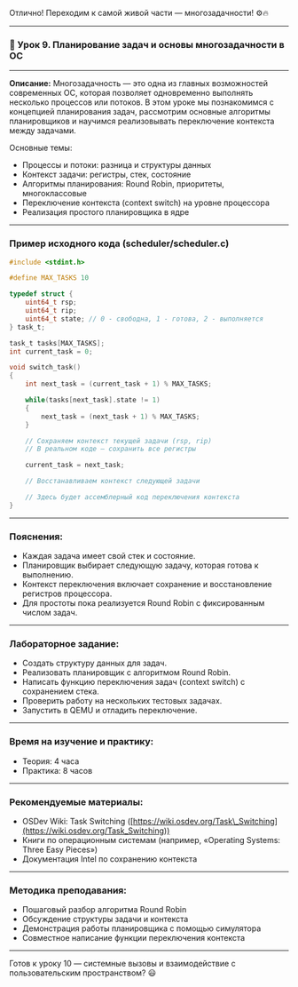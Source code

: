 Отлично! Переходим к самой живой части — многозадачности! ⚙️🔥

---

### 🔹 Урок 9. Планирование задач и основы многозадачности в ОС

---

**Описание:**
Многозадачность — это одна из главных возможностей современных ОС, которая позволяет одновременно выполнять несколько процессов или потоков. В этом уроке мы познакомимся с концепцией планирования задач, рассмотрим основные алгоритмы планировщиков и научимся реализовывать переключение контекста между задачами.

Основные темы:

* Процессы и потоки: разница и структуры данных
* Контекст задачи: регистры, стек, состояние
* Алгоритмы планирования: Round Robin, приоритеты, многоклассовые
* Переключение контекста (context switch) на уровне процессора
* Реализация простого планировщика в ядре

---

### Пример исходного кода (scheduler/scheduler.c)

```c
#include <stdint.h>

#define MAX_TASKS 10

typedef struct {
    uint64_t rsp;
    uint64_t rip;
    uint64_t state; // 0 - свободна, 1 - готова, 2 - выполняется
} task_t;

task_t tasks[MAX_TASKS];
int current_task = 0;

void switch_task()
{
    int next_task = (current_task + 1) % MAX_TASKS;

    while(tasks[next_task].state != 1)
    {
        next_task = (next_task + 1) % MAX_TASKS;
    }

    // Сохраняем контекст текущей задачи (rsp, rip)
    // В реальном коде — сохранить все регистры

    current_task = next_task;

    // Восстанавливаем контекст следующей задачи

    // Здесь будет ассемблерный код переключения контекста
}
```

---

### Пояснения:

* Каждая задача имеет свой стек и состояние.
* Планировщик выбирает следующую задачу, которая готова к выполнению.
* Контекст переключения включает сохранение и восстановление регистров процессора.
* Для простоты пока реализуется Round Robin с фиксированным числом задач.

---

### Лабораторное задание:

* Создать структуру данных для задач.
* Реализовать планировщик с алгоритмом Round Robin.
* Написать функцию переключения задач (context switch) с сохранением стека.
* Проверить работу на нескольких тестовых задачах.
* Запустить в QEMU и отладить переключение.

---

### Время на изучение и практику:

* Теория: 4 часа
* Практика: 8 часов

---

### Рекомендуемые материалы:

* OSDev Wiki: Task Switching ([https://wiki.osdev.org/Task\_Switching](https://wiki.osdev.org/Task_Switching))
* Книги по операционным системам (например, «Operating Systems: Three Easy Pieces»)
* Документация Intel по сохранению контекста

---

### Методика преподавания:

* Пошаговый разбор алгоритма Round Robin
* Обсуждение структуры задачи и контекста
* Демонстрация работы планировщика с помощью симулятора
* Совместное написание функции переключения контекста

---

Готов к уроку 10 — системные вызовы и взаимодействие с пользовательским пространством? 😃

